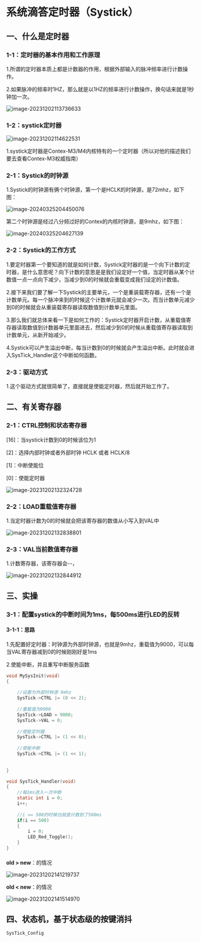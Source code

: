 # 系统滴答定时器（Systick）

## 一、什么是定时器

### 1-1：定时器的基本作用和工作原理

1.所谓的定时器本质上都是计数器的作用，根据外部输入的脉冲频率进行计数操作。

2.如果脉冲的频率时1HZ，那么就是以1HZ的频率进行计数操作，换句话来就是1秒钟加一次。

![image-20231202113736633](pic\image-20231202113736633.png)

### 1-2：systick定时器

![image-20231202114622531](pic\image-20231202114622531.png)

1.systick定时器是Contex-M3/M4内核特有的一个定时器（所以对他的描述我们要去查看Contex-M3权威指南）

### 2-1：Systick的时钟源

1.Systick的时钟源有俩个时钟源，第一个是HCLK的时钟源，是72mhz，如下图：

![image-20240325204450076](pic\image-20240325204450076.png)

第二个时钟源是经过八分频过好的Contex的内核时钟源，是9mhz，如下图：

![image-20240325204627139](pic\image-20240325204627139.png)

### 2-2：Systick的工作方式

1.要定时器第一个要知道的就是如何计数，Systick定时器的是一个向下计数的定时器，是什么意思呢？向下计数的意思是是我们设定好一个值，当定时器从某个计数值一点一点向下减少，当减少到0的时候就会重载变成我们设定的计数值。

2.接下来我们要了解一下Systick的主要单元，一个是重装载寄存器，还有一个是计数单元。每一个脉冲来到的时候这个计数单元就会减少一次。而当计数单元减少到0的时候就会从重装载寄存器读取数值到计数单元里面。

3.那么我们就总体来看一下是如何工作的：Systick定时器开启计数，从重载值寄存器读取数值到计数器单元里面进去，然后减少到0的时候从重载值寄存器读取到计数单元，从新开始减少。

4.Systick可以产生溢出中断，每当计数到0的时候就会产生溢出中断。此时就会进入SysTick_Handler这个中断如何函数。

### 2-3：驱动方式

1.这个驱动方式就很简单了，直接就是使能定时器，然后就开始工作了。

## 二、有关寄存器

### 2-1：CTRL控制和状态寄存器

[16]：当systick计数到0的时候该位为1

[2]：选择内部时钟或者外部时钟  HCLK  或者 HCLK/8

[1]：中断使能位

[0]：使能定时器

![image-20231202132324728](pic\image-20231202132324728.png)

### 2-2：LOAD重载值寄存器

1.当定时器计数为0的时候就会把该寄存器的数值从小写入到VAL中

![image-20231202132838801](pic\image-20231202132838801.png)

### 2-3：VAL当前数值寄存器

1.计数寄存器，该寄存器会--，

![image-20231202132844912](pic\image-20231202132844912.png)

## 三、实操

### 3-1：配置systick的中断时间为1ms，每500ms进行LED的反转

#### 3-1-1：思路

1.先配置好定时器：时钟源为外部时钟源，也就是9mhz，重载值为9000，可以每当VAL寄存器减到0的时候刚刚好是1ms

2.使能中断，并且重写中断服务函数

```c
void MySysInit(void)
{
	
	//设置为外部时钟源 9mhz
	SysTick->CTRL |= (0 << 2);
	
	//重载值为9000
	SysTick->LOAD = 9000;
	SysTick->VAL = 0;
	
	//使能定时器
	SysTick->CTRL |= (1 << 0);
	
	//使能中断
	SysTick->CTRL |= (1 << 1);
	
	
}

void SysTick_Handler(void)
{
    //每1ms进入一次中断
	static int i = 0;
	i++;
    
    //i == 500的时候也就是计数到了500ms
	if(i == 500)
	{
		i = 0;
		LED_Red_Toggle();
	}
}
```

#### 



**old > new**：的情况

![image-20231202141219737](pic\image-20231202141219737.png)

**old < new**：的情况

![image-20231202141514970](pic\image-20231202141514970.png)

## 四、状态机，基于状态级的按键消抖

```
SysTick_Config
```